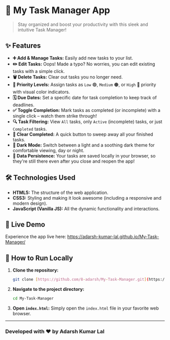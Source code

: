 # 🚀 My Task Manager App

> Stay organized and boost your productivity with this sleek and intuitive Task Manager!

## ✨ Features

* **➕ Add & Manage Tasks:** Easily add new tasks to your list.
* **✏️ Edit Tasks:** Oops! Made a typo? No worries, you can edit existing tasks with a simple click.
* **🗑️ Delete Tasks:** Clear out tasks you no longer need.
* **🎯 Priority Levels:** Assign tasks as `Low` 🟢, `Medium` 🟠, or `High` 🔴 priority with visual color indicators.
* **🗓️ Due Dates:** Set a specific date for task completion to keep track of deadlines.
* **✅ Toggle Completion:** Mark tasks as completed (or incomplete) with a single click – watch them strike through!
* **🔍 Task Filtering:** View `All` tasks, only `Active` (incomplete) tasks, or just `Completed` tasks.
* **🧹 Clear Completed:** A quick button to sweep away all your finished tasks.
* **🌙 Dark Mode:** Switch between a light and a soothing dark theme for comfortable viewing, day or night.
* **💾 Data Persistence:** Your tasks are saved locally in your browser, so they're still there even after you close and reopen the app!

## 🛠️ Technologies Used

* **HTML5:** The structure of the web application.
* **CSS3:** Styling and making it look awesome (including a responsive and modern design).
* **JavaScript (Vanilla JS):** All the dynamic functionality and interactions.

## 🚀 Live Demo

Experience the app live here: https://adarsh-kumar-lal.github.io/My-Task-Manager/

## 🏃 How to Run Locally

1.  **Clone the repository:**
    ```bash
    git clone [https://github.com/8-adarsh/My-Task-Manager.git](https://github.com/8-adarsh/My-Task-Manager.git)
    ```
2.  **Navigate to the project directory:**
    ```bash
    cd My-Task-Manager
    ```
3.  **Open `index.html`:**
    Simply open the `index.html` file in your favorite web browser.

---

### Developed with ❤️ by **Adarsh Kumar Lal**
